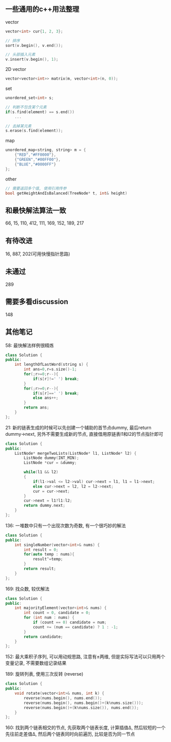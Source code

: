 ## 一些通用的c++用法整理

vector
```c++
vector<int> cur{1, 2, 3};

// 排序
sort(v.begin(), v.end());

// 头部插入元素
v.insert(v.begin(), 1);
```

2D vector
```c++
vector<vector<int>> matrix(m, vector<int>(n, 0));
```

set
```c++
unordered_set<int> s;

// 判断不包含某个元素
if(s.find(element) == s.end())
    ...

// 去掉某元素
s.erase(s.find(element));
```

map
```c++
unordered_map<string, string> m = {
    {"RED","#FF0000"},
    {"GREEN","#00FF00"},
    {"BLUE","#0000FF"}
};
```

other
```c++
// 需要返回多个值, 使用引用传参
bool getHeightAndIsBalanced(TreeNode* t, int& height)
```

## 和最快解法算法一致

66, 15, 110, 412, 111, 169, 152, 189, 217

## 有待改进

16, 887, 202(可用快慢指针思路)

## 未通过

289

## 需要多看discussion

148

## 其他笔记

58: 最快解法样例很精炼
```c++
class Solution {
public:
    int lengthOfLastWord(string s) {
        int ans=0,r=s.size()-1;
        for(;r>=0;r--){
            if(s[r]!=' ') break;
        }
        for(;r>=0;r--){
            if(s[r]==' ') break;
            else ans++;
        }
        return ans;
    }
};
```

21: 新的链表生成的时候可以先创建一个辅助的首节点dummy, 最后return dummy->next, 另外不需要生成新的节点, 直接借用原链表l1和l2的节点指针即可
```c++
class Solution {
public:
    ListNode* mergeTwoLists(ListNode* l1, ListNode* l2) {
        ListNode dummy(INT_MIN);
        ListNode *cur = &dummy;

        while(l1 && l2)
        {
            if(l1->val <= l2->val) cur->next = l1, l1 = l1->next;
            else cur->next = l2, l2 = l2->next;
            cur = cur->next;
        }
        cur->next = l1?l1:l2;
        return dummy.next;
    }
};
```

136: 一堆数中只有一个出现次数为奇数, 有一个很巧妙的解法
```c++
class Solution {
public:
    int singleNumber(vector<int>& nums) {
        int result = 0;
        for(auto temp : nums){
            result^=temp;
        }
        return result;
    }
};
```

169: 找众数, 较优解法
```c++
class Solution {
public:
    int majorityElement(vector<int>& nums) {
        int count = 0, candidate = 0;
        for (int num : nums) {
            if (count == 0) candidate = num;
            count += (num == candidate) ? 1 : -1;
        }
        return candidate;
    }
};
```

152: 最大乘积子序列, 可以用动规思路, 注意有±两维, 但是实际写法可以只用两个变量记录, 不需要数组记录结果

189: 旋转列表, 使用三次反转 (reverse)
```c++
class Solution {
public:
    void rotate(vector<int>& nums, int k) {
        reverse(nums.begin(), nums.end());
        reverse(nums.begin(), nums.begin()+(k%nums.size()));
        reverse(nums.begin()+(k%nums.size()), nums.end());
    }
};
```

160: 找到两个链表相交的节点, 先获取两个链表长度, 计算插值Δ, 然后较短的一个先往前走差值Δ, 然后两个链表同时向前遍历, 比较是否为同一节点